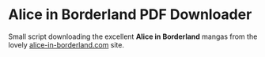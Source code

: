 # Alice in Borderland PDF Downloader

Small script downloading the excellent **Alice in Borderland** mangas from the lovely [alice-in-borderland.com](https://www.alice-in-borderland.com) site.

